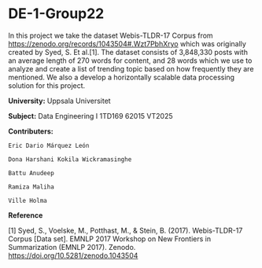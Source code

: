 # DE-1-Group22
In this project we take the dataset Webis-TLDR-17 Corpus from https://zenodo.org/records/1043504#.Wzt7PbhXryo which was originally created by Syed, S. Et al.[1]. The dataset consists of 3,848,330 posts with an average length of 270 words for content, and 28 words which we use to analyze and create a list of trending topic based on how frequently they are mentioned. We also a develop a horizontally scalable data processing solution for this project.

**University:**  Uppsala Universitet 

**Subject:** Data Engineering I 1TD169 62015 VT2025

**Contributers:**

    Eric Dario Márquez León

    Dona Harshani Kokila Wickramasinghe		

    Battu Anudeep	

    Ramiza Maliha

    Ville Holma


**Reference**

[1] Syed, S., Voelske, M., Potthast, M., & Stein, B. (2017). Webis-TLDR-17 Corpus [Data set]. EMNLP 2017 Workshop on New Frontiers in Summarization (EMNLP 2017). Zenodo. https://doi.org/10.5281/zenodo.1043504
